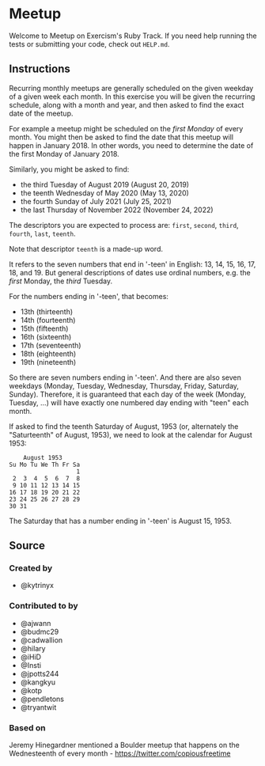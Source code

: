 # Meetup

Welcome to Meetup on Exercism's Ruby Track.
If you need help running the tests or submitting your code, check out `HELP.md`.

## Instructions

Recurring monthly meetups are generally scheduled on the given weekday of a given week each month.
In this exercise you will be given the recurring schedule, along with a month and year, and then asked to find the exact date of the meetup.

For example a meetup might be scheduled on the _first Monday_ of every month.
You might then be asked to find the date that this meetup will happen in January 2018.
In other words, you need to determine the date of the first Monday of January 2018.

Similarly, you might be asked to find:

- the third Tuesday of August 2019 (August 20, 2019)
- the teenth Wednesday of May 2020 (May 13, 2020)
- the fourth Sunday of July 2021 (July 25, 2021)
- the last Thursday of November 2022 (November 24, 2022)

The descriptors you are expected to process are: `first`, `second`, `third`, `fourth`, `last`, `teenth`.

Note that descriptor `teenth` is a made-up word.

It refers to the seven numbers that end in '-teen' in English: 13, 14, 15, 16, 17, 18, and 19.
But general descriptions of dates use ordinal numbers, e.g. the _first_ Monday, the _third_ Tuesday.

For the numbers ending in '-teen', that becomes:

- 13th (thirteenth)
- 14th (fourteenth)
- 15th (fifteenth)
- 16th (sixteenth)
- 17th (seventeenth)
- 18th (eighteenth)
- 19th (nineteenth)

So there are seven numbers ending in '-teen'.
And there are also seven weekdays (Monday, Tuesday, Wednesday, Thursday, Friday, Saturday, Sunday).
Therefore, it is guaranteed that each day of the week (Monday, Tuesday, ...) will have exactly one numbered day ending with "teen" each month.

If asked to find the teenth Saturday of August, 1953 (or, alternately the "Saturteenth" of August, 1953), we need to look at the calendar for August 1953:

```plaintext
    August 1953
Su Mo Tu We Th Fr Sa
                   1
 2  3  4  5  6  7  8
 9 10 11 12 13 14 15
16 17 18 19 20 21 22
23 24 25 26 27 28 29
30 31
```

The Saturday that has a number ending in '-teen' is August 15, 1953.

## Source

### Created by

- @kytrinyx

### Contributed to by

- @ajwann
- @budmc29
- @cadwallion
- @hilary
- @iHiD
- @Insti
- @jpotts244
- @kangkyu
- @kotp
- @pendletons
- @tryantwit

### Based on

Jeremy Hinegardner mentioned a Boulder meetup that happens on the Wednesteenth of every month - https://twitter.com/copiousfreetime